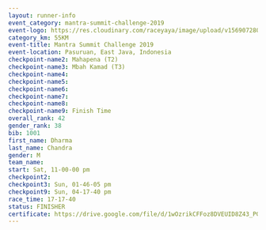```yaml
---
layout: runner-info 
event_category: mantra-summit-challenge-2019 
event-logo: https://res.cloudinary.com/raceyaya/image/upload/v1569072809/logo/mantra-image_segrbx.jpg
category_km: 55KM 
event-title: Mantra Summit Challenge 2019 
event-location: Pasuruan, East Java, Indonesia 
checkpoint-name2: Mahapena (T2) 
checkpoint-name3: Mbah Kamad (T3) 
checkpoint-name4: 
checkpoint-name5: 
checkpoint-name6: 
checkpoint-name7: 
checkpoint-name8: 
checkpoint-name9: Finish Time
overall_rank: 42
gender_rank: 38
bib: 1001
first_name: Dharma
last_name: Chandra
gender: M
team_name: 
start: Sat, 11-00-00 pm
checkpoint2: 
checkpoint3: Sun, 01-46-05 pm
checkpoint9: Sun, 04-17-40 pm
race_time: 17-17-40
status: FINISHER
certificate: https://drive.google.com/file/d/1wOzrikCFFoz8DVEUID8Z43_PGnIyB4d9/view?usp=sharing
---
```

